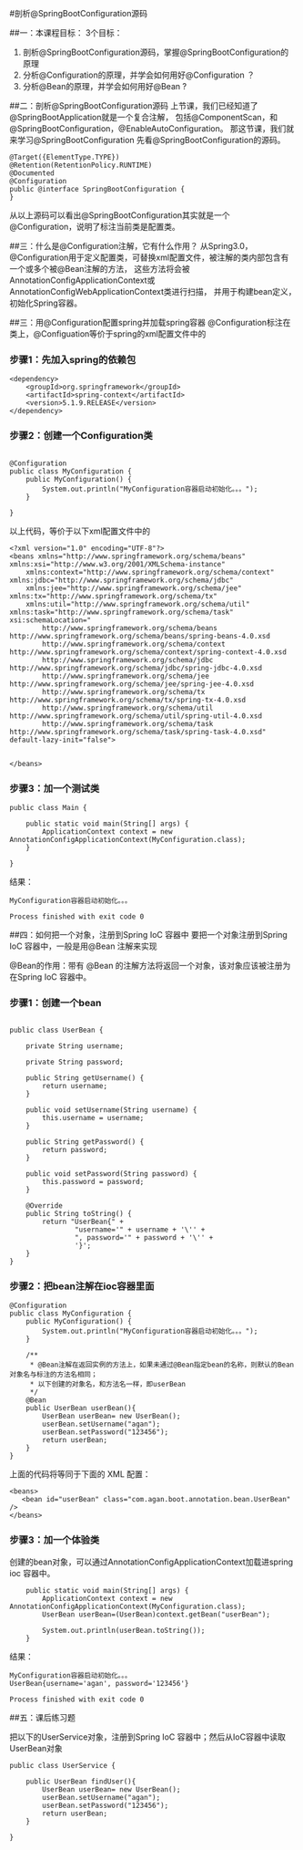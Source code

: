 
#剖析@SpringBootConfiguration源码

##一：本课程目标：
3个目标：
1. 剖析@SpringBootConfiguration源码，掌握@SpringBootConfiguration的原理
2. 分析@Configuration的原理，并学会如何用好@Configuration ？
3. 分析@Bean的原理，并学会如何用好@Bean ?

##二：剖析@SpringBootConfiguration源码
上节课，我们已经知道了 @SpringBootApplication就是一个复合注解，
包括@ComponentScan，和@SpringBootConfiguration，@EnableAutoConfiguration。
那这节课，我们就来学习@SpringBootConfiguration
先看@SpringBootConfiguration的源码。
``` 
@Target({ElementType.TYPE})
@Retention(RetentionPolicy.RUNTIME)
@Documented
@Configuration
public @interface SpringBootConfiguration {
}

```
从以上源码可以看出@SpringBootConfiguration其实就是一个@Configuration，说明了标注当前类是配置类。

##三：什么是@Configuration注解，它有什么作用？
从Spring3.0，@Configuration用于定义配置类，可替换xml配置文件，被注解的类内部包含有一个或多个被@Bean注解的方法，
这些方法将会被AnnotationConfigApplicationContext或AnnotationConfigWebApplicationContext类进行扫描，
并用于构建bean定义，初始化Spring容器。

##三：用@Configuration配置spring并加载spring容器
@Configuration标注在类上，@Configuation等价于spring的xml配置文件中的<Beans></Beans>
### 步骤1：先加入spring的依赖包
``` 
<dependency>
    <groupId>org.springframework</groupId>
    <artifactId>spring-context</artifactId>
    <version>5.1.9.RELEASE</version>
</dependency>
```
### 步骤2：创建一个Configuration类
``` 

@Configuration
public class MyConfiguration {
    public MyConfiguration() {
        System.out.println("MyConfiguration容器启动初始化。。。");
    }

}
```
以上代码，等价于以下xml配置文件中的<Beans></Beans>
``` 
<?xml version="1.0" encoding="UTF-8"?>
<beans xmlns="http://www.springframework.org/schema/beans" xmlns:xsi="http://www.w3.org/2001/XMLSchema-instance"
    xmlns:context="http://www.springframework.org/schema/context" xmlns:jdbc="http://www.springframework.org/schema/jdbc"  
    xmlns:jee="http://www.springframework.org/schema/jee" xmlns:tx="http://www.springframework.org/schema/tx"
    xmlns:util="http://www.springframework.org/schema/util" xmlns:task="http://www.springframework.org/schema/task" xsi:schemaLocation="
        http://www.springframework.org/schema/beans http://www.springframework.org/schema/beans/spring-beans-4.0.xsd
        http://www.springframework.org/schema/context http://www.springframework.org/schema/context/spring-context-4.0.xsd
        http://www.springframework.org/schema/jdbc http://www.springframework.org/schema/jdbc/spring-jdbc-4.0.xsd
        http://www.springframework.org/schema/jee http://www.springframework.org/schema/jee/spring-jee-4.0.xsd
        http://www.springframework.org/schema/tx http://www.springframework.org/schema/tx/spring-tx-4.0.xsd
        http://www.springframework.org/schema/util http://www.springframework.org/schema/util/spring-util-4.0.xsd
        http://www.springframework.org/schema/task http://www.springframework.org/schema/task/spring-task-4.0.xsd" default-lazy-init="false">


</beans>
```
### 步骤3：加一个测试类
``` 
public class Main {

    public static void main(String[] args) {
        ApplicationContext context = new AnnotationConfigApplicationContext(MyConfiguration.class);
    }

}

```
结果：
``` 
MyConfiguration容器启动初始化。。。

Process finished with exit code 0
```



##四：如何把一个对象，注册到Spring IoC 容器中
要把一个对象注册到Spring IoC 容器中，一般是用@Bean 注解来实现

@Bean的作用：带有 @Bean 的注解方法将返回一个对象，该对象应该被注册为在Spring IoC 容器中。

### 步骤1：创建一个bean
``` 

public class UserBean {

    private String username;

    private String password;

    public String getUsername() {
        return username;
    }

    public void setUsername(String username) {
        this.username = username;
    }

    public String getPassword() {
        return password;
    }

    public void setPassword(String password) {
        this.password = password;
    }

    @Override
    public String toString() {
        return "UserBean{" +
                "username='" + username + '\'' +
                ", password='" + password + '\'' +
                '}';
    }
}
```
### 步骤2：把bean注解在ioc容器里面
``` 
@Configuration
public class MyConfiguration {
    public MyConfiguration() {
        System.out.println("MyConfiguration容器启动初始化。。。");
    }

    /**
     * @Bean注解在返回实例的方法上，如果未通过@Bean指定bean的名称，则默认的Bean对象名与标注的方法名相同；
     * 以下创建的对象名，和方法名一样，即userBean
     */
    @Bean
    public UserBean userBean(){
        UserBean userBean= new UserBean();
        userBean.setUsername("agan");
        userBean.setPassword("123456");
        return userBean;
    }
}
```
上面的代码将等同于下面的 XML 配置：
``` 
<beans>
   <bean id="userBean" class="com.agan.boot.annotation.bean.UserBean" />
</beans>
```
### 步骤3：加一个体验类
创建的bean对象，可以通过AnnotationConfigApplicationContext加载进spring ioc 容器中。
``` 
    public static void main(String[] args) {
        ApplicationContext context = new AnnotationConfigApplicationContext(MyConfiguration.class);
        UserBean userBean=(UserBean)context.getBean("userBean");

        System.out.println(userBean.toString());
    }
```
结果：
``` 
MyConfiguration容器启动初始化。。。
UserBean{username='agan', password='123456'}

Process finished with exit code 0
```

##五：课后练习题

把以下的UserService对象，注册到Spring IoC 容器中；然后从IoC容器中读取UserBean对象
``` 
public class UserService {
    
    public UserBean findUser(){
        UserBean userBean= new UserBean();
        userBean.setUsername("agan");
        userBean.setPassword("123456");
        return userBean;
    }
    
}
```











